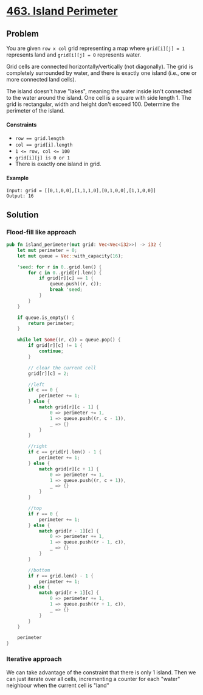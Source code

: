 # [463. Island Perimeter](https://leetcode.com/problems/island-perimeter/)

## Problem

You are given `row x col` grid representing a map where `grid[i][j] = 1`
represents land and `grid[i][j] = 0` represents water.

Grid cells are connected horizontally/vertically (not diagonally). The grid is
completely surrounded by water, and there is exactly one island (i.e., one or
more connected land cells).

The island doesn't have "lakes", meaning the water inside isn't connected to the
water around the island. One cell is a square with side length 1. The grid is
rectangular, width and height don't exceed 100. Determine the perimeter of the
island.

#### Constraints

* `row == grid.length`
* `col == grid[i].length`
* `1 <= row, col <= 100`
* `grid[i][j] is 0 or 1`
* There is exactly one island in grid.

#### Example

```text
Input: grid = [[0,1,0,0],[1,1,1,0],[0,1,0,0],[1,1,0,0]]
Output: 16
```

## Solution

### Flood-fill like approach

```rust
pub fn island_perimeter(mut grid: Vec<Vec<i32>>) -> i32 {
    let mut perimeter = 0;
    let mut queue = Vec::with_capacity(16);

    'seed: for r in 0..grid.len() {
        for c in 0..grid[r].len() {
            if grid[r][c] == 1 {
                queue.push((r, c));
                break 'seed;
            }
        }
    }

    if queue.is_empty() {
        return perimeter;
    }

    while let Some((r, c)) = queue.pop() {
        if grid[r][c] != 1 {
            continue;
        }

        // clear the current cell
        grid[r][c] = 2;

        //left
        if c == 0 {
            perimeter += 1;
        } else {
            match grid[r][c - 1] {
                0 => perimeter += 1,
                1 => queue.push((r, c - 1)),
                _ => {}
            }
        }

        //right
        if c == grid[r].len() - 1 {
            perimeter += 1;
        } else {
            match grid[r][c + 1] {
                0 => perimeter += 1,
                1 => queue.push((r, c + 1)),
                _ => {}
            }
        }

        //top
        if r == 0 {
            perimeter += 1;
        } else {
            match grid[r - 1][c] {
                0 => perimeter += 1,
                1 => queue.push((r - 1, c)),
                _ => {}
            }
        }

        //bottom
        if r == grid.len() - 1 {
            perimeter += 1;
        } else {
            match grid[r + 1][c] {
                0 => perimeter += 1,
                1 => queue.push((r + 1, c)),
                _ => {}
            }
        }
    }

    perimeter
}
```

### Iterative approach

We can take advantage of the constraint that there is only 1 island. Then we can
just iterate over all cells, incrementing a counter for each "water"
neighbour when the current cell is "land"